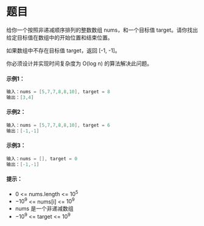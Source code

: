 # 题目
给你一个按照非递减顺序排列的整数数组 nums，和一个目标值 target。请你找出给定目标值在数组中的开始位置和结束位置。

如果数组中不存在目标值 target，返回 [-1, -1]。

你必须设计并实现时间复杂度为 O(log n) 的算法解决此问题。

#### 示例1：

```c++
输入：nums = [5,7,7,8,8,10], target = 8
输出：[3,4]
```

#### 示例2：

```c++
输入：nums = [5,7,7,8,8,10], target = 6
输出：[-1,-1]
```

#### 示例3：

```c++
输入：nums = [], target = 0
输出：[-1,-1]
```

#### 提示：

* 0 <= nums.length <= $10^5$
* $-10^9$ <= nums[i] <= $10^9$
* nums 是一个非递减数组
* $-10^9$ <= target <= $10^9$